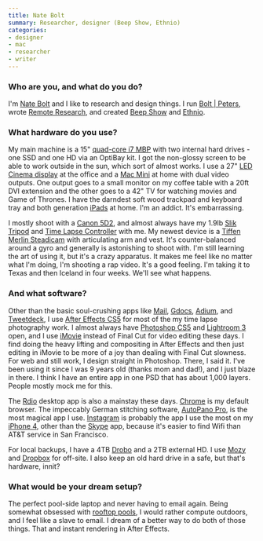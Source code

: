```yaml
---
title: Nate Bolt
summary: Researcher, designer (Beep Show, Ethnio)
categories:
- designer
- mac
- researcher
- writer
---
```


### Who are you, and what do you do?

I'm [Nate Bolt](http://about.me/boltron "Nate's about.me page.") and I like to research and design things. I run [Bolt | Peters](http://boltpeters.com/ "The research and design firm's website."), wrote [Remote Research](http://www.amazon.com/Remote-Research-Real-Users-Time/dp/1933820772 "Nate's book on Amazon."), and created [Beep Show](http://beepshow.com/ "A stop-motion/video studio.") and [Ethnio][].

### What hardware do you use?

My main machine is a 15" [quad-core i7 MBP][macbook-pro] with two internal hard drives - one SSD and one HD via an OptiBay kit. I got the non-glossy screen to be able to work outside in the sun, which sort of almost works. I use a 27" [LED Cinema display][cinema-display] at the office and a [Mac Mini][mac-mini] at home with dual video outputs. One output goes to a small monitor on my coffee table with a 20ft DVI extension and the other goes to a 42" TV for watching movies and Game of Thrones. I have the darndest soft wood trackpad and keyboard tray and both generation [iPads][ipad] at home. I'm an addict. It's embarrassing.

I mostly shoot with a [Canon 5D2][eos-5d-mark-ii], and almost always have my 1.9lb [Slik Tripod][sprint-pro-ii] and [Time Lapse Controller][digital-timer-remote] with me. My newest device is a [Tiffen Merlin Steadicam][steadicam-merlin] with articulating arm and vest. It's counter-balanced around a gyro and generally is astonishing to shoot with. I'm still learning the art of using it, but it's a crazy apparatus. It makes me feel like no matter what I'm doing, I'm shooting a rap video. It's a good feeling. I'm taking it to Texas and then Iceland in four weeks. We'll see what happens.

### And what software?

Other than the basic soul-crushing apps like [Mail][], [Gdocs][google-docs], [Adium][], and [Tweetdeck][], I use [After Effects CS5][after-effects] for most of the my time lapse photography work. I almost always have [Photoshop CS5][photoshop] and [Lightroom 3][lightroom] open, and I use [iMovie][] instead of Final Cut for video editing these days. I find doing the heavy lifting and compositing in After Effects and then just editing in iMovie to be more of a joy than dealing with Final Cut slowness. For web and still work, I design straight in Photoshop. There, I said it. I've been using it since I was 9 years old (thanks mom and dad!), and I just blaze in there. I think I have an entire app in one PSD that has about 1,000 layers. People mostly mock me for this.

The [Rdio][] desktop app is also a mainstay these days. [Chrome][] is my default browser. The impeccably German stitching software, [AutoPano Pro][autopano-pro], is the most magical app I use. [Instagram][instagram-ios] is probably the app I use the most on my [iPhone 4][iphone-4], other than the [Skype][skype-ios] app, because it's easier to find Wifi than AT&T service in San Francisco. 

For local backups, I have a 4TB [Drobo][] and a 2TB external HD. I use [Mozy][] and [Dropbox][] for off-site. I also keep an old hard drive in a safe, but that's hardware, innit?

### What would be your dream setup?

The perfect pool-side laptop and never having to email again. Being somewhat obsessed with [rooftop pools](http://thebolditalic.com/lbm/stories/326-high-dive "An article by Laura Brunow Miner on rooftop pools."), I would rather compute outdoors, and I feel like a slave to email. I dream of a better way to do both of those things. That and instant rendering in After Effects.

[adium]: https://en.wikipedia.org/wiki/Adium "A multi-protocol chat application for the Mac."
[after-effects]: https://www.adobe.com/products/aftereffects.html "Motion graphics and video editing software."
[autopano-pro]: http://www.kolor.com/autopano/ "Panorama stitching software."
[chrome]: https://www.google.com/intl/en/chrome/browser/ "A WebKit-based browser, where each tab runs in its own thread."
[cinema-display]: https://en.wikipedia.org/wiki/Apple_Cinema_Display "An LCD display."
[digital-timer-remote]: https://www.amazon.com/Aputure-Control-Shutter-Powershot-Replaces/dp/B003Y35VJA "A remote timer control for digital cameras."
[drobo]: http://en.wikipedia.org/wiki/Drobo#Overview "A hardware-based backup system."
[dropbox]: https://www.dropbox.com/ "Online syncing and storage."
[eos-5d-mark-ii]: https://www.usa.canon.com/cusa/support/consumer/eos_slr_camera_systems/eos_digital_slr_cameras/eos_5d_mark_ii "A 21 megapixel DSLR."
[ethnio]: https://ethn.io/ "A web service for requesting user feedback/research."
[google-docs]: https://en.wikipedia.org/wiki/Google_Docs "A web-based office suite."
[imovie]: https://www.apple.com/imovie/ "A Mac OS X video editor, included in iLife."
[instagram-ios]: https://itunes.apple.com/us/app/instagram/id389801252 "A photo taking/sharing app."
[ipad]: https://www.apple.com/ipad/ "A tablet device."
[iphone-4]: https://en.wikipedia.org/wiki/IPhone_4 "A smartphone."
[lightroom]: https://www.adobe.com/products/photoshop-lightroom.html "Photo management and editing software."
[mac-mini]: https://www.apple.com/mac-mini/ "A small desktop computer."
[macbook-pro]: https://www.apple.com/macbook-pro/ "A laptop."
[mail]: https://en.wikipedia.org/wiki/Mail_(application) "The default Mac OS X mail client."
[mozy]: https://mozy.com/ "An online backup solution."
[photoshop]: https://www.adobe.com/products/photoshop.html "A bitmap image editor."
[rdio]: http://www.rdio.com/home/en-us/ "A music streaming service."
[skype-ios]: https://itunes.apple.com/app/skype/id304878510 "A Skype voice/video client for the iOS platform."
[sprint-pro-ii]: http://www.slik.co.jp/slik_com/DS-SPRINT_PRO_II.html "A camera tripod."
[steadicam-merlin]: https://www.amazon.com/SteadiCam-Merlin-Tiffen-Steadicam/dp/B000EF3DXW "Slider hardware for recording steady video."
[tweetdeck]: https://about.twitter.com/products/tweetdeck "A multi-column Twitter client."
